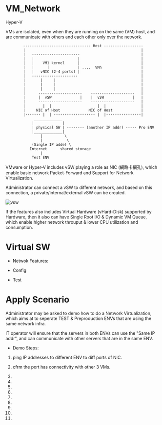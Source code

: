 # VM_Network
Hyper-V

VMs are isolated, even when they are running on the same (VM) host, and are communicate with others and each other only over the network.

            ------------------------------- Host ------------------
            |                                                     |
            |   ----------------------                            |
            |   |                    |                            |
            |   |    VM1 kernel      |                            |
            |   |      |             | ....  VMn                  |
            |   |   vNIC (2-4 ports) |                            |
            |   ---------------------                             |
            |       |     |                                       |
            |       |     |                                       |
            |       |     |                                       |
            |      --------------------    --------------------   |
            |      |  vSW             |    |  vSW             |   |
            |      --------------------    --------------------   |
            |        |  |                     |  |                |
            |     NIC of Host             NIC of Host             |
            |------- |  | ------------------- |  |----------------|
                 _____________
                |             | 
                | physical SW | -------- (another IP addr) ----- Pro ENV
                |_____________|
                    |          \
                    |           \
                (Single IP adde) \
               Internet      shared storage
                    |
                Test ENV

VMware or Hyper-V includes vSW playing a role as NIC (網路卡網孔), which enable basic network Packet-Forward and Support for Network Virtualization.

Administrator can connect a vSW to different network, and based on this connection, a private/internal/external vSW can be created.


![vsw](https://www.nakivo.com/blog/wp-content/uploads/2018/07/Virtual-switches-of-an-ESXi-host-1024x901.png)


If the features also includes Virtual Hardware (vHard-Disk) supported by Hardware, then it also can have Single Root I/O & Dynamic VM Queue, which enable higher network throuput & lower CPU utilization and consumption.


# Virtual SW


* Netwok Features:


* Config


* Test

# Apply Scenario

Administrator may be asked to demo how to do a Network Virtualization, which aims at to seperate TEST & Preproduction ENVs that are using the same network infra.

IT operator will ensure that the servers in both ENVs can use the "Same IP addr", and can communicate with other servers that are in the same ENV.

* Demo Steps:

1. ping IP addresses to different ENV to diff ports of NIC.

2. cfrm the  port has connectivity with other 3 VMs.

3. 

4.

5.

6.

7.

8.

9.

10.

11.
